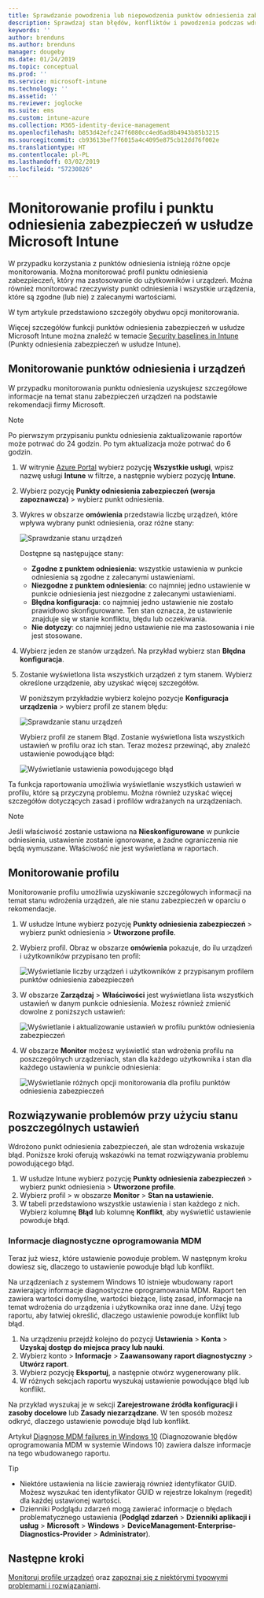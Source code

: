 ```yaml
---
title: Sprawdzanie powodzenia lub niepowodzenia punktów odniesienia zabezpieczeń w usłudze Microsoft Intune — Azure | Microsoft Docs
description: Sprawdzaj stan błędów, konfliktów i powodzenia podczas wdrażania punktów odniesienia zabezpieczeń do użytkowników w oprogramowaniu MDM w usłudze Microsoft Intune. Zobacz, jak rozwiązywać problemy przy użyciu dzienników klienta i funkcji raportowania w usłudze Intune.
keywords: ''
author: brenduns
ms.author: brenduns
manager: dougeby
ms.date: 01/24/2019
ms.topic: conceptual
ms.prod: ''
ms.service: microsoft-intune
ms.technology: ''
ms.assetid: ''
ms.reviewer: joglocke
ms.suite: ems
ms.custom: intune-azure
ms.collection: M365-identity-device-management
ms.openlocfilehash: b853d42efc247f6080cc4ed6ad8b4943b85b3215
ms.sourcegitcommit: cb93613bef7f6015a4c4095e875cb12dd76f002e
ms.translationtype: HT
ms.contentlocale: pl-PL
ms.lasthandoff: 03/02/2019
ms.locfileid: "57230826"
---
```

# <a name="monitor-the-security-baseline-and-profile-in-microsoft-intune"></a>Monitorowanie profilu i punktu odniesienia zabezpieczeń w usłudze Microsoft Intune

W przypadku korzystania z punktów odniesienia istnieją różne opcje monitorowania. Można monitorować profil punktu odniesienia zabezpieczeń, który ma zastosowanie do użytkowników i urządzeń. Można również monitorować rzeczywisty punkt odniesienia i wszystkie urządzenia, które są zgodne (lub nie) z zalecanymi wartościami.

W tym artykule przedstawiono szczegóły obydwu opcji monitorowania.

Więcej szczegółów funkcji punktów odniesienia zabezpieczeń w usłudze Microsoft Intune można znaleźć w temacie [Security baselines in Intune](security-baselines.md) (Punkty odniesienia zabezpieczeń w usłudze Intune).

## <a name="monitor-the-baseline-and-your-devices"></a>Monitorowanie punktów odniesienia i urządzeń

W przypadku monitorowania punktu odniesienia uzyskujesz szczegółowe informacje na temat stanu zabezpieczeń urządzeń na podstawie rekomendacji firmy Microsoft.

> [!NOTE]
> Po pierwszym przypisaniu punktu odniesienia zaktualizowanie raportów może potrwać do 24 godzin. Po tym aktualizacja może potrwać do 6 godzin.

1. W witrynie [Azure Portal](https://portal.azure.com/) wybierz pozycję **Wszystkie usługi**, wpisz nazwę usługi **Intune** w filtrze, a następnie wybierz pozycję **Intune**.
2. Wybierz pozycję **Punkty odniesienia zabezpieczeń (wersja zapoznawcza)** > wybierz punkt odniesienia.
3. Wykres w obszarze **omówienia** przedstawia liczbę urządzeń, które wpływa wybrany punkt odniesienia, oraz różne stany:

    ![Sprawdzanie stanu urządzeń](./media/security-baselines-monitor/overview.png)

    Dostępne są następujące stany:

    - **Zgodne z punktem odniesienia**: wszystkie ustawienia w punkcie odniesienia są zgodne z zalecanymi ustawieniami.
    - **Niezgodne z punktem odniesienia**: co najmniej jedno ustawienie w punkcie odniesienia jest niezgodne z zalecanymi ustawieniami.
    - **Błędna konfiguracja**: co najmniej jedno ustawienie nie zostało prawidłowo skonfigurowane. Ten stan oznacza, że ustawienie znajduje się w stanie konfliktu, błędu lub oczekiwania.
    - **Nie dotyczy**: co najmniej jedno ustawienie nie ma zastosowania i nie jest stosowane.

4. Wybierz jeden ze stanów urządzeń. Na przykład wybierz stan **Błędna konfiguracja**.

5. Zostanie wyświetlona lista wszystkich urządzeń z tym stanem. Wybierz określone urządzenie, aby uzyskać więcej szczegółów. 

    W poniższym przykładzie wybierz kolejno pozycje **Konfiguracja urządzenia** > wybierz profil ze stanem błędu:

    ![Sprawdzanie stanu urządzeń](./media/security-baselines-monitor/device-configuration-profile-list.png)

    Wybierz profil ze stanem Błąd. Zostanie wyświetlona lista wszystkich ustawień w profilu oraz ich stan. Teraz możesz przewinąć, aby znaleźć ustawienie powodujące błąd:

    ![Wyświetlanie ustawienia powodującego błąd](./media/security-baselines-monitor/profile-with-error-status.png)

Ta funkcja raportowania umożliwia wyświetlanie wszystkich ustawień w profilu, które są przyczyną problemu. Można również uzyskać więcej szczegółów dotyczących zasad i profilów wdrażanych na urządzeniach.

> [!NOTE]
> Jeśli właściwość zostanie ustawiona na **Nieskonfigurowane** w punkcie odniesienia, ustawienie zostanie ignorowane, a żadne ograniczenia nie będą wymuszane. Właściwość nie jest wyświetlana w raportach.

## <a name="monitor-the-profile"></a>Monitorowanie profilu

Monitorowanie profilu umożliwia uzyskiwanie szczegółowych informacji na temat stanu wdrożenia urządzeń, ale nie stanu zabezpieczeń w oparciu o rekomendacje.

1. W usłudze Intune wybierz pozycję **Punkty odniesienia zabezpieczeń** > wybierz punkt odniesienia > **Utworzone profile**.

2. Wybierz profil. Obraz w obszarze **omówienia** pokazuje, do ilu urządzeń i użytkowników przypisano ten profil:

    ![Wyświetlanie liczby urządzeń i użytkowników z przypisanym profilem punktów odniesienia zabezpieczeń](./media/security-baselines-monitor/existing-profile-overview.png)

3. W obszarze **Zarządzaj** > **Właściwości** jest wyświetlana lista wszystkich ustawień w danym punkcie odniesienia. Możesz również zmienić dowolne z poniższych ustawień:

    ![Wyświetlanie i aktualizowanie ustawień w profilu punktów odniesienia zabezpieczeń](./media/security-baselines-monitor/manage-settings.png)

4. W obszarze **Monitor** możesz wyświetlić stan wdrożenia profilu na poszczególnych urządzeniach, stan dla każdego użytkownika i stan dla każdego ustawienia w punkcie odniesienia:

    ![Wyświetlanie różnych opcji monitorowania dla profilu punktów odniesienia zabezpieczeń](./media/security-baselines-monitor/monitor-status-options.png)

## <a name="troubleshoot-using-per-setting-status"></a>Rozwiązywanie problemów przy użyciu stanu poszczególnych ustawień

Wdrożono punkt odniesienia zabezpieczeń, ale stan wdrożenia wskazuje błąd. Poniższe kroki oferują wskazówki na temat rozwiązywania problemu powodującego błąd.

1. W usłudze Intune wybierz pozycję **Punkty odniesienia zabezpieczeń** > wybierz punkt odniesienia > **Utworzone profile**.
2. Wybierz profil > w obszarze **Monitor** > **Stan na ustawienie**.
3. W tabeli przedstawiono wszystkie ustawienia i stan każdego z nich. Wybierz kolumnę **Błąd** lub kolumnę **Konflikt**, aby wyświetlić ustawienie powoduje błąd.

### <a name="mdm-diagnostic-information"></a>Informacje diagnostyczne oprogramowania MDM

Teraz już wiesz, które ustawienie powoduje problem. W następnym kroku dowiesz się, dlaczego to ustawienie powoduje błąd lub konflikt. 

Na urządzeniach z systemem Windows 10 istnieje wbudowany raport zawierający informacje diagnostyczne oprogramowania MDM. Raport ten zawiera wartości domyślne, wartości bieżące, listę zasad, informacje na temat wdrożenia do urządzenia i użytkownika oraz inne dane. Użyj tego raportu, aby łatwiej określić, dlaczego ustawienie powoduje konflikt lub błąd.

1. Na urządzeniu przejdź kolejno do pozycji **Ustawienia** > **Konta** > **Uzyskaj dostęp do miejsca pracy lub nauki**.
2. Wybierz konto > **Informacje** > **Zaawansowany raport diagnostyczny** > **Utwórz raport**.
3. Wybierz pozycję **Eksportuj**, a następnie otwórz wygenerowany plik.
4. W różnych sekcjach raportu wyszukaj ustawienie powodujące błąd lub konflikt.

  Na przykład wyszukaj je w sekcji **Zarejestrowane źródła konfiguracji i zasoby docelowe** lub **Zasady niezarządzane**. W ten sposób możesz odkryć, dlaczego ustawienie powoduje błąd lub konflikt.

Artykuł [Diagnose MDM failures in Windows 10](https://docs.microsoft.com/windows/client-management/mdm/diagnose-mdm-failures-in-windows-10) (Diagnozowanie błędów oprogramowania MDM w systemie Windows 10) zawiera dalsze informacje na tego wbudowanego raportu.

> [!TIP]
> - Niektóre ustawienia na liście zawierają również identyfikator GUID. Możesz wyszukać ten identyfikator GUID w rejestrze lokalnym (regedit) dla każdej ustawionej wartości.
> - Dzienniki Podglądu zdarzeń mogą zawierać informacje o błędach problematycznego ustawienia (**Podgląd zdarzeń** > **Dzienniki aplikacji i usług** > **Microsoft** > **Windows** > **DeviceManagement-Enterprise-Diagnostics-Provider** > **Administrator**).

## <a name="next-steps"></a>Następne kroki

[Monitoruj profile urządzeń](device-profile-monitor.md) oraz [zapoznaj się z niektórymi typowymi problemami i rozwiązaniami](device-profile-troubleshoot.md).
